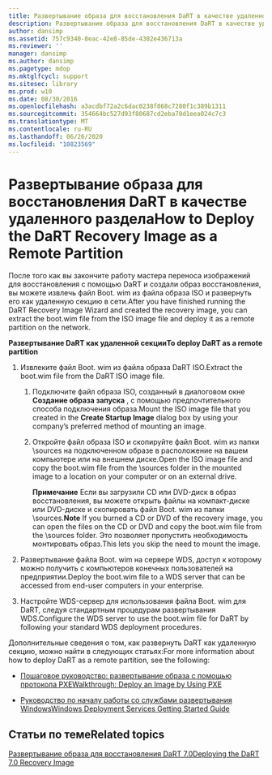 ```yaml
---
title: Развертывание образа для восстановления DaRT в качестве удаленного раздела
description: Развертывание образа для восстановления DaRT в качестве удаленного раздела
author: dansimp
ms.assetid: 757c9340-8eac-42e8-85de-4302e436713a
ms.reviewer: ''
manager: dansimp
ms.author: dansimp
ms.pagetype: mdop
ms.mktglfcycl: support
ms.sitesec: library
ms.prod: w10
ms.date: 08/30/2016
ms.openlocfilehash: a3acdbf72a2c6dac0238f868c7280f1c389b1311
ms.sourcegitcommit: 354664bc527d93f80687cd2eba70d1eea024c7c3
ms.translationtype: MT
ms.contentlocale: ru-RU
ms.lasthandoff: 06/26/2020
ms.locfileid: "10823569"
---
```

# <span data-ttu-id="2bc3a-103">Развертывание образа для восстановления DaRT в качестве удаленного раздела</span><span class="sxs-lookup"><span data-stu-id="2bc3a-103">How to Deploy the DaRT Recovery Image as a Remote Partition</span></span>


<span data-ttu-id="2bc3a-104">После того как вы закончите работу мастера переноса изображений для восстановления с помощью DaRT и создали образ восстановления, вы можете извлечь файл Boot. wim из файла образа ISO и развернуть его как удаленную секцию в сети.</span><span class="sxs-lookup"><span data-stu-id="2bc3a-104">After you have finished running the DaRT Recovery Image Wizard and created the recovery image, you can extract the boot.wim file from the ISO image file and deploy it as a remote partition on the network.</span></span>

**<span data-ttu-id="2bc3a-105">Развертывание DaRT как удаленной секции</span><span class="sxs-lookup"><span data-stu-id="2bc3a-105">To deploy DaRT as a remote partition</span></span>**

1.  <span data-ttu-id="2bc3a-106">Извлеките файл Boot. wim из файла образа DaRT ISO.</span><span class="sxs-lookup"><span data-stu-id="2bc3a-106">Extract the boot.wim file from the DaRT ISO image file.</span></span>

    1.  <span data-ttu-id="2bc3a-107">Подключите файл образа ISO, созданный в диалоговом окне **Создание образа запуска** , с помощью предпочтительного способа подключения образа.</span><span class="sxs-lookup"><span data-stu-id="2bc3a-107">Mount the ISO image file that you created in the **Create Startup Image** dialog box by using your company’s preferred method of mounting an image.</span></span>

    2.  <span data-ttu-id="2bc3a-108">Откройте файл образа ISO и скопируйте файл Boot. wim из папки \\sources на подключенном образе в расположение на вашем компьютере или на внешнем диске.</span><span class="sxs-lookup"><span data-stu-id="2bc3a-108">Open the ISO image file and copy the boot.wim file from the \\sources folder in the mounted image to a location on your computer or on an external drive.</span></span>

        <span data-ttu-id="2bc3a-109">**Примечание**  Если вы загрузили CD или DVD-диск в образ восстановления, вы можете открыть файлы на компакт-диске или DVD-диске и скопировать файл Boot. wim из папки \\sources.</span><span class="sxs-lookup"><span data-stu-id="2bc3a-109">**Note** If you burned a CD or DVD of the recovery image, you can open the files on the CD or DVD and copy the boot.wim file from the \\sources folder.</span></span> <span data-ttu-id="2bc3a-110">Это позволяет пропустить необходимость монтировать образ.</span><span class="sxs-lookup"><span data-stu-id="2bc3a-110">This lets you skip the need to mount the image.</span></span>

         

2.  <span data-ttu-id="2bc3a-111">Развертывание файла Boot. wim на сервере WDS, доступ к которому можно получить с компьютеров конечных пользователей на предприятии.</span><span class="sxs-lookup"><span data-stu-id="2bc3a-111">Deploy the boot.wim file to a WDS server that can be accessed from end-user computers in your enterprise.</span></span>

3.  <span data-ttu-id="2bc3a-112">Настройте WDS-сервер для использования файла Boot. wim для DaRT, следуя стандартным процедурам развертывания WDS.</span><span class="sxs-lookup"><span data-stu-id="2bc3a-112">Configure the WDS server to use the boot.wim file for DaRT by following your standard WDS deployment procedures.</span></span>

<span data-ttu-id="2bc3a-113">Дополнительные сведения о том, как развернуть DaRT как удаленную секцию, можно найти в следующих статьях:</span><span class="sxs-lookup"><span data-stu-id="2bc3a-113">For more information about how to deploy DaRT as a remote partition, see the following:</span></span>

-   [<span data-ttu-id="2bc3a-114">Пошаговое руководство: развертывание образа с помощью протокола PXE</span><span class="sxs-lookup"><span data-stu-id="2bc3a-114">Walkthrough: Deploy an Image by Using PXE</span></span>](https://go.microsoft.com/fwlink/?LinkId=212108)

-   [<span data-ttu-id="2bc3a-115">Руководство по началу работы со службами развертывания Windows</span><span class="sxs-lookup"><span data-stu-id="2bc3a-115">Windows Deployment Services Getting Started Guide</span></span>](https://go.microsoft.com/fwlink/?LinkId=212106)

## <span data-ttu-id="2bc3a-116">Статьи по теме</span><span class="sxs-lookup"><span data-stu-id="2bc3a-116">Related topics</span></span>


[<span data-ttu-id="2bc3a-117">Развертывание образа для восстановления DaRT 7.0</span><span class="sxs-lookup"><span data-stu-id="2bc3a-117">Deploying the DaRT 7.0 Recovery Image</span></span>](deploying-the-dart-70-recovery-image-dart-7.md)

 

 





